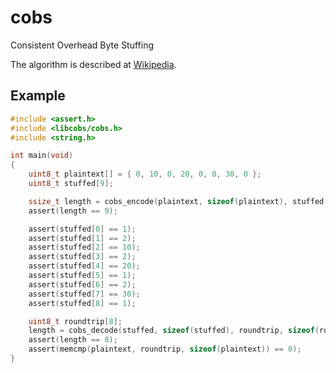 # cobs
Consistent Overhead Byte Stuffing

The algorithm is described at [Wikipedia](https://en.wikipedia.org/wiki/Consistent_Overhead_Byte_Stuffing).

## Example

```c
#include <assert.h>
#include <libcobs/cobs.h>
#include <string.h>

int main(void)
{
    uint8_t plaintext[] = { 0, 10, 0, 20, 0, 0, 30, 0 };
    uint8_t stuffed[9];

    ssize_t length = cobs_encode(plaintext, sizeof(plaintext), stuffed, sizeof(stuffed));
    assert(length == 9);

    assert(stuffed[0] == 1);
    assert(stuffed[1] == 2);
    assert(stuffed[2] == 10);
    assert(stuffed[3] == 2);
    assert(stuffed[4] == 20);
    assert(stuffed[5] == 1);
    assert(stuffed[6] == 2);
    assert(stuffed[7] == 30);
    assert(stuffed[8] == 1);

    uint8_t roundtrip[8];
    length = cobs_decode(stuffed, sizeof(stuffed), roundtrip, sizeof(roundtrip), true);
    assert(length == 8);
    assert(memcmp(plaintext, roundtrip, sizeof(plaintext)) == 0);
}
```
